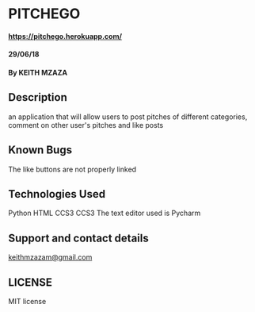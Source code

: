 # PITCHEGO

#### https://pitchego.herokuapp.com/

#### 29/06/18

#### By KEITH MZAZA

## Description


an application that will allow users to post pitches of different categories, comment on other user's pitches and like posts


## Known Bugs


The like buttons are not properly linked


## Technologies Used


Python
HTML
CCS3
CCS3
The text editor used is Pycharm


## Support and contact details


keithmzazam@gmail.com


## LICENSE


MIT license
